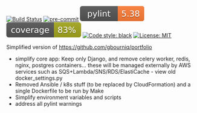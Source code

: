 [![Build Status](https://travis-ci.com/gbourniq/django-on-aws.svg?branch=main)](https://travis-ci.com/gbourniq/django-on-aws)
[![pre-commit](https://img.shields.io/badge/pre--commit-enabled-brightgreen?logo=pre-commit&logoColor=white)](https://github.com/pre-commit/pre-commit)
![Pylint](.github/app.svg)
![Coverage](.github/coverage.svg)
[![Code style: black](https://img.shields.io/badge/code%20style-black-000000.svg)](https://github.com/psf/black)
[![License: MIT](https://img.shields.io/badge/License-MIT-green.svg)](https://github.com/gbourniq/django-on-aws/blob/master/LICENSE)


Simplified version of https://github.com/gbourniq/portfolio


- simplify core app: Keep only Django, and remove celery worker, redis, nginx, postgres containers... these will be managed externally by AWS services such as SQS+Lambda/SNS/RDS/ElastiCache - view old docker_settings.py
- Removed Ansible / k8s stuff (to be replaced by CloudFormation) and a single Dockerfile to be run by Make
- Simplify environment variables and scripts
- address all pylint warnings